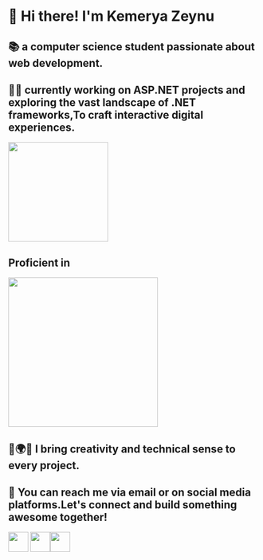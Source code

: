# 👋 Hi there! I'm Kemerya Zeynu

## 📚   a computer science student passionate about web development.

## 👩‍💻 currently working on ASP.NET projects and exploring the vast landscape of .NET frameworks,To craft interactive digital experiences.
<img src="https://github.com/kemerya/Kemerya/assets/123075499/9e19279f-037e-4a81-bf2b-075ad3b0ea78" width="200">

## Proficient in 
<img src="https://github.com/kemerya/Kemerya/assets/123075499/671bebbb-fdc8-4ccc-b1d2-e37e69a2053d" width="300">  

## 🫴🌍🌐 I bring creativity and technical sense to every project.


## 🤝 You can reach me via email or on social media platforms.Let's connect and build something awesome together! 
<img src="https://github.com/kemerya/Kemerya/assets/123075499/2f4999e0-f9e7-41be-b1dc-d6a54579ec63" width="40"> <image src="https://github.com/kemerya/Kemerya/assets/123075499/b71b810e-0920-4408-96c1-391483097e98" width="40"><image src="https://github.com/kemerya/Kemerya/assets/123075499/e8fe7c8c-7d4a-45e4-b99b-3ce770a30be3" width="40">
